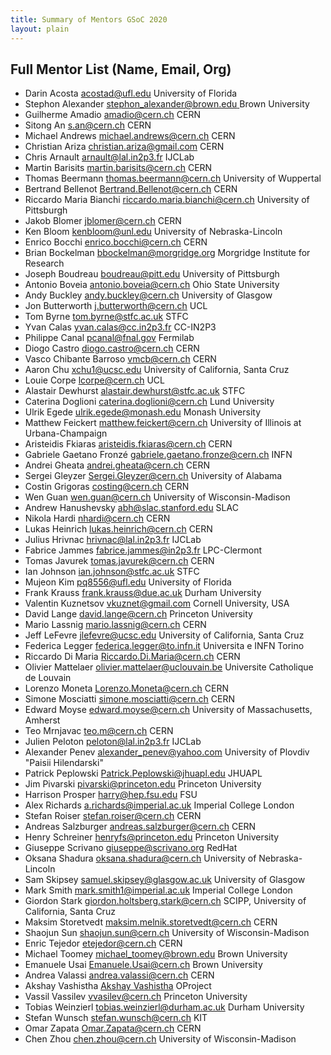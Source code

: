 ```yaml
---
title: Summary of Mentors GSoC 2020
layout: plain
---
```


## Full Mentor List (Name, Email, Org)

- Darin Acosta [acostad@ufl.edu](mailto:acostad@ufl.edu) University of Florida
- Stephon Alexander
  [stephon_alexander@brown.edu ](mailto:stephon_alexander@brown.edu) Brown
  University
- Guilherme Amadio [amadio@cern.ch](mailto:amadio@cern.ch) CERN
- Sitong An [s.an@cern.ch](mailto:s.an@cern.ch) CERN
- Michael Andrews [michael.andrews@cern.ch](mailto:michael.andrews@cern.ch) CERN
- Christian Ariza [christian.ariza@gmail.com](mailto:christian.ariza@gmail.com)
  CERN
- Chris Arnault [arnault@lal.in2p3.fr](mailto:arnault@lal.in2p3.fr) IJCLab
- Martin Barisits [martin.barisits@cern.ch](mailto:martin.barisits@cern.ch) CERN
- Thomas Beermann [thomas.beermann@cern.ch](mailto:thomas.beermann@cern.ch)
  University of Wuppertal
- Bertrand Bellenot
  [Bertrand.Bellenot@cern.ch](mailto:Bertrand.Bellenot@cern.ch) CERN
- Riccardo Maria Bianchi
  [riccardo.maria.bianchi@cern.ch](mailto:riccardo.maria.bianchi@cern.ch)
  University of Pittsburgh
- Jakob Blomer [jblomer@cern.ch](mailto:jblomer@cern.ch) CERN
- Ken Bloom [kenbloom@unl.edu](mailto:kenbloom@unl.edu) University of
  Nebraska-Lincoln
- Enrico Bocchi [enrico.bocchi@cern.ch](mailto:enrico.bocchi@cern.ch) CERN
- Brian Bockelman [bbockelman@morgridge.org](mailto:bbockelman@morgridge.org)
  Morgridge Institute for Research
- Joseph Boudreau [boudreau@pitt.edu](mailto:boudreau@pitt.edu) University of
  Pittsburgh
- Antonio Boveia [antonio.boveia@cern.ch](mailto:antonio.boveia@cern.ch) Ohio
  State University
- Andy Buckley [andy.buckley@cern.ch](mailto:andy.buckley@cern.ch) University of
  Glasgow
- Jon Butterworth [j.butterworth@cern.ch](mailto:j.butterworth@cern.ch) UCL
- Tom Byrne [tom.byrne@stfc.ac.uk](mailto:tom.byrne@stfc.ac.uk) STFC
- Yvan Calas [yvan.calas@cc.in2p3.fr](mailto:yvan.calas@cc.in2p3.fr) CC-IN2P3
- Philippe Canal [pcanal@fnal.gov](mailto:pcanal@fnal.gov) Fermilab
- Diogo Castro [diogo.castro@cern.ch](mailto:diogo.castro@cern.ch) CERN
- Vasco Chibante Barroso [vmcb@cern.ch](mailto:vmcb@cern.ch) CERN
- Aaron Chu [xchu1@ucsc.edu](mailto:xchu1@ucsc.edu) University of California,
  Santa Cruz
- Louie Corpe [lcorpe@cern.ch](mailto:lcorpe@cern.ch) UCL
- Alastair Dewhurst
  [alastair.dewhurst@stfc.ac.uk](mailto:alastair.dewhurst@stfc.ac.uk) STFC
- Caterina Doglioni
  [caterina.doglioni@cern.ch](mailto:caterina.doglioni@cern.ch) Lund University
- Ulrik Egede [ulrik.egede@monash.edu](mailto:ulrik.egede@monash.edu) Monash
  University
- Matthew Feickert [matthew.feickert@cern.ch](mailto:matthew.feickert@cern.ch)
  University of Illinois at Urbana-Champaign
- Aristeidis Fkiaras
  [aristeidis.fkiaras@cern.ch](mailto:aristeidis.fkiaras@cern.ch) CERN
- Gabriele Gaetano Fronzé
  [gabriele.gaetano.fronze@cern.ch](mailto:gabriele.gaetano.fronze@cern.ch) INFN
- Andrei Gheata [andrei.gheata@cern.ch](mailto:andrei.gheata@cern.ch) CERN
- Sergei Gleyzer [Sergei.Gleyzer@cern.ch](mailto:Sergei.Gleyzer@cern.ch)
  University of Alabama
- Costin Grigoras [costing@cern.ch](mailto:costing@cern.ch) CERN
- Wen Guan [wen.guan@cern.ch](mailto:wen.guan@cern.ch) University of
  Wisconsin-Madison
- Andrew Hanushevsky [abh@slac.stanford.edu](mailto:abh@slac.stanford.edu) SLAC
- Nikola Hardi [nhardi@cern.ch](mailto:nhardi@cern.ch) CERN
- Lukas Heinrich [lukas.heinrich@cern.ch](mailto:lukas.heinrich@cern.ch) CERN
- Julius Hrivnac [hrivnac@lal.in2p3.fr](mailto:hrivnac@lal.in2p3.fr) IJCLab
- Fabrice Jammes [fabrice.jammes@in2p3.fr](mailto:fabrice.jammes@in2p3.fr)
  LPC-Clermont
- Tomas Javurek [tomas.javurek@cern.ch](mailto:tomas.javurek@cern.ch) CERN
- Ian Johnson [ian.johnson@stfc.ac.uk](mailto:ian.johnson@stfc.ac.uk) STFC
- Mujeon Kim [pq8556@ufl.edu](mailto:pq8556@ufl.edu) University of Florida
- Frank Krauss [frank.krauss@due.ac.uk](mailto:frank.krauss@due.ac.uk) Durham
  University
- Valentin Kuznetsov [vkuznet@gmail.com](mailto:vkuznet@gmail.com) Cornell
  University, USA
- David Lange [david.lange@cern.ch](mailto:david.lange@cern.ch) Princeton
  University
- Mario Lassnig [mario.lassnig@cern.ch](mailto:mario.lassnig@cern.ch) CERN
- Jeff LeFevre [jlefevre@ucsc.edu](mailto:jlefevre@ucsc.edu) University of
  California, Santa Cruz
- Federica Legger
  [federica.legger@to.infn.it](mailto:federica.legger@to.infn.it) Universita e
  INFN Torino
- Riccardo Di Maria
  [Riccardo.Di.Maria@cern.ch](mailto:Riccardo.Di.Maria@cern.ch) CERN
- Olivier Mattelaer
  [olivier.mattelaer@uclouvain.be](mailto:olivier.mattelaer@uclouvain.be)
  Universite Catholique de Louvain
- Lorenzo Moneta [Lorenzo.Moneta@cern.ch](mailto:Lorenzo.Moneta@cern.ch) CERN
- Simone Mosciatti [simone.mosciatti@cern.ch](mailto:simone.mosciatti@cern.ch)
  CERN
- Edward Moyse [edward.moyse@cern.ch](mailto:edward.moyse@cern.ch) University of
  Massachusetts, Amherst
- Teo Mrnjavac [teo.m@cern.ch](mailto:teo.m@cern.ch) CERN
- Julien Peloton [peloton@lal.in2p3.fr](mailto:peloton@lal.in2p3.fr) IJCLab
- Alexander Penev [alexander_penev@yahoo.com](mailto:alexander_penev@yahoo.com)
  University of Plovdiv "Paisii Hilendarski"
- Patrick Peplowski
  [Patrick.Peplowski@jhuapl.edu](mailto:Patrick.Peplowski@jhuapl.edu) JHUAPL
- Jim Pivarski [pivarski@princeton.edu](mailto:pivarski@princeton.edu) Princeton
  University
- Harrison Prosper [harry@hep.fsu.edu](mailto:harry@hep.fsu.edu) FSU
- Alex Richards [a.richards@imperial.ac.uk](mailto:a.richards@imperial.ac.uk)
  Imperial College London
- Stefan Roiser [stefan.roiser@cern.ch](mailto:stefan.roiser@cern.ch) CERN
- Andreas Salzburger
  [andreas.salzburger@cern.ch](mailto:andreas.salzburger@cern.ch) CERN
- Henry Schreiner [henryfs@princeton.edu](mailto:henryfs@princeton.edu)
  Princeton University
- Giuseppe Scrivano [giuseppe@scrivano.org](mailto:giuseppe@scrivano.org) RedHat
- Oksana Shadura [oksana.shadura@cern.ch](mailto:oksana.shadura@cern.ch)
  University of Nebraska-Lincoln
- Sam Skipsey
  [samuel.skipsey@glasgow.ac.uk](mailto:samuel.skipsey@glasgow.ac.uk) University
  of Glasgow
- Mark Smith [mark.smith1@imperial.ac.uk](mailto:mark.smith1@imperial.ac.uk)
  Imperial College London
- Giordon Stark
  [giordon.holtsberg.stark@cern.ch](mailto:giordon.holtsberg.stark@cern.ch)
  SCIPP, University of California, Santa Cruz
- Maksim Storetvedt
  [maksim.melnik.storetvedt@cern.ch](mailto:maksim.melnik.storetvedt@cern.ch)
  CERN
- Shaojun Sun [shaojun.sun@cern.ch](mailto:shaojun.sun@cern.ch) University of
  Wisconsin-Madison
- Enric Tejedor [etejedor@cern.ch](mailto:etejedor@cern.ch) CERN
- Michael Toomey [michael_toomey@brown.edu](mailto:michael_toomey@brown.edu)
  Brown University
- Emanuele Usai [Emanuele.Usai@cern.ch](mailto:Emanuele.Usai@cern.ch) Brown
  University
- Andrea Valassi [andrea.valassi@cern.ch](mailto:andrea.valassi@cern.ch) CERN
- Akshay Vashistha [Akshay Vashistha](mailto:akshayvashistha1995@gmail.com)
  OProject
- Vassil Vassilev [vvasilev@cern.ch](mailto:vvasilev@cern.ch) Princeton
  University
- Tobias Weinzierl
  [tobias.weinzierl@durham.ac.uk](mailto:tobias.weinzierl@durham.ac.uk) Durham
  University
- Stefan Wunsch [stefan.wunsch@cern.ch](mailto:stefan.wunsch@cern.ch) KIT
- Omar Zapata [Omar.Zapata@cern.ch](mailto:Omar.Zapata@cern.ch) CERN
- Chen Zhou [chen.zhou@cern.ch](mailto:chen.zhou@cern.ch) University of
  Wisconsin-Madison
